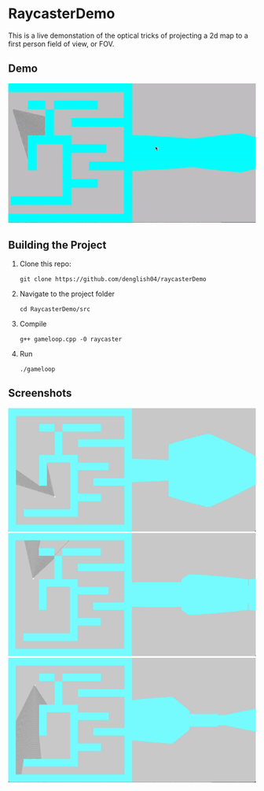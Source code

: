# RaycasterDemo
This is a live demonstation of the optical tricks of projecting a 2d map to a first person field of view, or FOV.

## Demo
![](images/screenrecording.gif)

## Building the Project 
1. Clone this repo:
    ```
    git clone https://github.com/denglish04/raycasterDemo
    ```

2. Navigate to the project folder
    ```
    cd RaycasterDemo/src
    ```
3. Compile 
    ```
    g++ gameloop.cpp -0 raycaster
    ```
4. Run
    ```
    ./gameloop
    ```


## Screenshots
![](images/screenshot1.png)    
![](images/screenshot2.png)    
![](images/screenshot3.png)    




